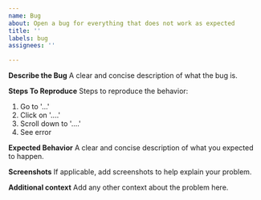 ```yaml
---
name: Bug
about: Open a bug for everything that does not work as expected
title: ''
labels: bug
assignees: ''

---
```


**Describe the Bug**
A clear and concise description of what the bug is.

**Steps To Reproduce**
Steps to reproduce the behavior:

1. Go to '...'
2. Click on '....'
3. Scroll down to '....'
4. See error

**Expected Behavior**
A clear and concise description of what you expected to happen.

**Screenshots**
If applicable, add screenshots to help explain your problem.

**Additional context**
Add any other context about the problem here.
